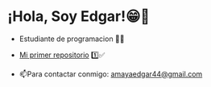 # ¡Hola, Soy Edgar!😁👋  
* Estudiante de programacion 👨‍💻  
    
* [Mi primer repositorio](https://github.com/edgaramayaa10/repo03) 1️⃣✅  
  
* 📫Para contactar conmigo: amayaedgar44@gmail.com  
   
  
  
